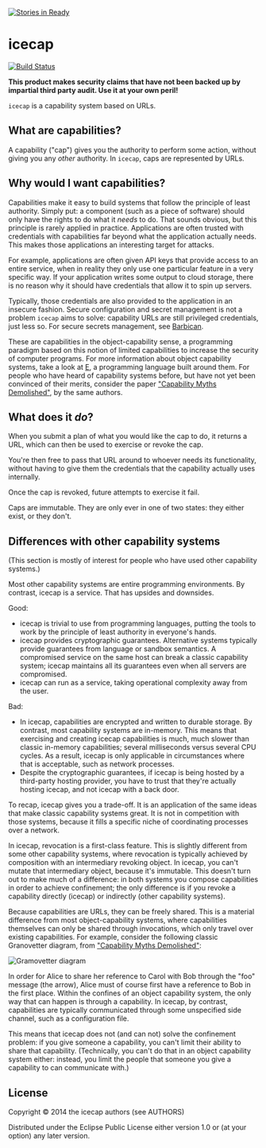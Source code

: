 [![Stories in Ready](https://badge.waffle.io/lvh/icecap.png?label=ready&title=Ready)](https://waffle.io/lvh/icecap)
# icecap

[![Build Status](https://travis-ci.org/lvh/icecap.svg)](https://travis-ci.org/lvh/icecap)

**This product makes security claims that have not been backed up by
  impartial third party audit. Use it at your own peril!**

`icecap` is a capability system based on URLs.

## What are capabilities?

A capability ("cap") gives you the authority to perform some action,
without giving you any *other* authority. In `icecap`, caps are
represented by URLs.

## Why would I want capabilities?

Capabilities make it easy to build systems that follow the principle
of least authority. Simply put: a component (such as a piece of
software) should only have the rights to do what it *needs* to do.
That sounds obvious, but this principle is rarely applied in practice.
Applications are often trusted with credentials with capabilities far
beyond what the application actually needs. This makes those
applications an interesting target for attacks.

For example, applications are often given API keys that provide access
to an entire service, when in reality they only use one particular
feature in a very specific way. If your application writes some output
to cloud storage, there is no reason why it should have credentials
that allow it to spin up servers.

Typically, those credentials are also provided to the application in
an insecure fashion. Secure configuration and secret management is not
a problem `icecap` aims to solve: capability URLs are still privileged
credentials, just less so. For secure secrets management, see
[Barbican](https://wiki.openstack.org/wiki/Barbican).

These are capabilities in the object-capability sense, a programming
paradigm based on this notion of limited capabilities to increase the
security of computer programs. For more information about object
capability systems, take a look at [E][E], a programming language
built around them. For people who have heard of capability systems
before, but have not yet been convinced of their merits, consider the
paper ["Capability Myths Demolished"][CapMyths], by the same authors.

[E]: http://erights.org/
[CapMyths]: http://www.erights.org/elib/capability/duals/myths.html

## What does it *do*?

When you submit a plan of what you would like the cap to do, it
returns a URL, which can then be used to exercise or revoke the cap.

You're then free to pass that URL around to whoever needs its
functionality, without having to give them the credentials that the
capability actually uses internally.

Once the cap is revoked, future attempts to exercise it fail.

Caps are immutable. They are only ever in one of two states: they
either exist, or they don't.

## Differences with other capability systems

(This section is mostly of interest for people who have used other
capability systems.)

Most other capability systems are entire programming environments. By
contrast, icecap is a service. That has upsides and downsides.

Good:

- icecap is trivial to use from programming languages, putting the
  tools to work by the principle of least authority in everyone's
  hands.
- icecap provides cryptographic guarantees. Alternative systems
  typically provide guarantees from language or sandbox semantics. A
  compromised service on the same host can break a classic capability
  system; icecap maintains all its guarantees even when all servers
  are compromised.
- icecap can run as a service, taking operational complexity away from
  the user.

Bad:

- In icecap, capabilities are encrypted and written to durable
  storage. By contrast, most capability systems are in-memory. This
  means that exercising and creating icecap capabilities is much, much
  slower than classic in-memory capabilities; several milliseconds
  versus several CPU cycles. As a result, icecap is only applicable in
  circumstances where that is acceptable, such as network processes.
- Despite the cryptographic guarantees, if icecap is being hosted by a
  third-party hosting provider, you have to trust that they're
  actually hosting icecap, and not icecap with a back door.

To recap, icecap gives you a trade-off. It is an application of the
same ideas that make classic capability systems great. It is not in
competition with those systems, because it fills a specific niche of
coordinating processes over a network.

In icecap, revocation is a first-class feature. This is slightly
different from some other capability systems, where revocation is
typically achieved by composition with an intermediary revoking
object. In icecap, you can't mutate that intermediary object, because
it's immutable. This doesn't turn out to make much of a difference: in
both systems you compose capabilities in order to achieve confinement;
the only difference is if you revoke a capability directly (icecap) or
indirectly (other capability systems).

Because capabilities are URLs, they can be freely shared. This is a
material difference from most object-capability systems, where
capabilities themselves can only be shared through invocations, which
only travel over existing capabilities. For example, consider the
following classic Granovetter diagram, from
["Capability Myths Demolished"][CapMyths]:

![Gramovetter diagram](http://www.erights.org/elib/capability/duals/images/granovetter.gif)

In order for Alice to share her reference to Carol with Bob through
the "foo" message (the arrow), Alice must of course first have a
reference to Bob in the first place. Within the confines of an object
capability system, the only way that can happen is through a
capability. In icecap, by contrast, capabilities are typically
communicated through some unspecified side channel, such as a
configuration file.

This means that icecap does not (and can not) solve the confinement
problem: if you give someone a capability, you can't limit their
ability to share that capability. (Technically, you can't do that in
an object capability system either: instead, you limit the people that
someone you give a capability to can communicate with.)

## License

Copyright © 2014 the icecap authors (see AUTHORS)

Distributed under the Eclipse Public License either version 1.0 or (at
your option) any later version.
